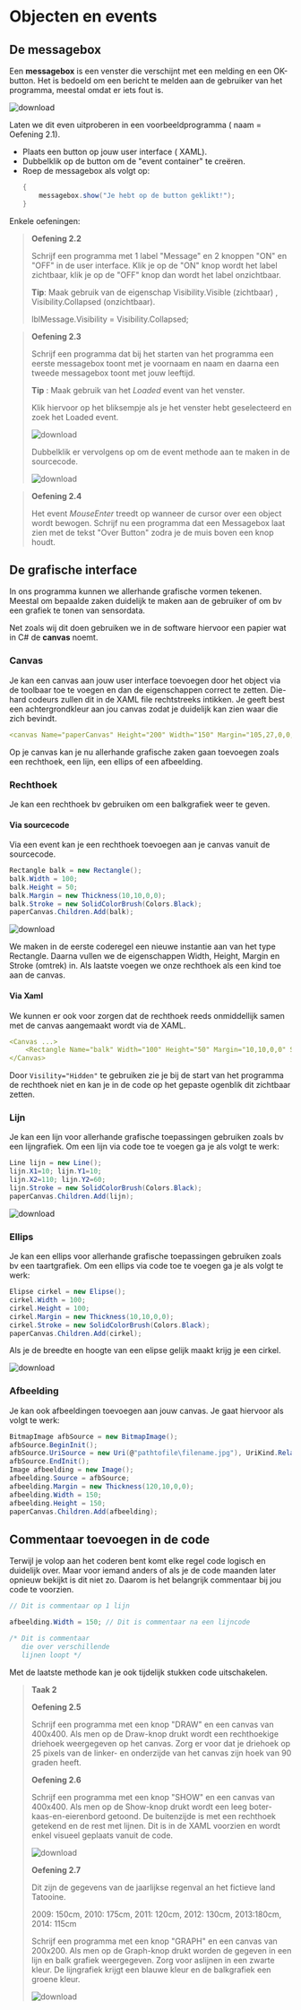 # Objecten en events

## De messagebox

Een **messagebox** is een venster die verschijnt met een melding en een OK-button. Het is bedoeld om een bericht te melden aan de gebruiker van het programma, meestal omdat er iets fout is.

![download](./images/afbeelding1.png)

Laten we dit even uitproberen in een voorbeeldprogramma ( naam = Oefening 2.1).
* Plaats een button op jouw user interface ( XAML).
* Dubbelklik op de button om de "event container" te creëren.
* Roep de messagebox als volgt op:
    ```csharp
    {
        messagebox.show("Je hebt op de button geklikt!");
    }
    ```

Enkele oefeningen:

>**Oefening 2.2**
>
> Schrijf een programma met 1 label "Message" en 2 knoppen "ON" en "OFF" in de user interface.
> Klik je op de "ON" knop wordt het label zichtbaar, klik je op de "OFF" knop dan wordt het label onzichtbaar.
>
> **Tip**: Maak gebruik van de eigenschap Visibility.Visible (zichtbaar) , Visibility.Collapsed (onzichtbaar).
>
>lblMessage.Visibility = Visibility.Collapsed;

>**Oefening 2.3**
>
> Schrijf een programma dat bij het starten van het programma een eerste messagebox toont met je voornaam en naam en daarna een tweede messagebox toont met jouw leeftijd.
>
> **Tip** : Maak gebruik van het *Loaded* event van het venster.
>
> Klik hiervoor op het bliksempje als je het venster hebt geselecteerd en zoek het Loaded event.
>
> ![download](./images/afbeelding2.png)
>
> Dubbelklik er vervolgens op om de event methode aan te maken in de sourcecode.
>
> ![download](./images/afbeelding3.png)

>**Oefening 2.4**
>
> Het event *MouseEnter* treedt op wanneer de cursor over een object wordt bewogen. Schrijf nu een programma dat een Messagebox laat zien met de tekst "Over Button" zodra je de muis boven een knop houdt.

## De grafische interface

In ons programma kunnen we allerhande grafische vormen tekenen. Meestal om bepaalde zaken duidelijk te maken aan de gebruiker of om bv een grafiek te tonen van sensordata.

Net zoals wij dit doen gebruiken we in de software hiervoor een papier wat in C# de **canvas** noemt.

### Canvas

Je kan een canvas aan jouw user interface toevoegen door het object via de toolbaar toe te voegen en dan de eigenschappen correct te zetten. Die-hard codeurs zullen dit in de XAML file rechtstreeks intikken. Je geeft best een achtergrondkleur aan jou canvas zodat je duidelijk kan zien waar die zich bevindt.

```yaml
<canvas Name="paperCanvas" Height="200" Width="150" Margin="105,27,0,0," VerticalAlignment="Top" HorizontalAlignment="Left" Background="LightGray"/>
```
Op je canvas kan je nu allerhande grafische zaken gaan toevoegen zoals een rechthoek, een lijn, een ellips of een afbeelding.

### Rechthoek

Je kan een rechthoek bv gebruiken om een balkgrafiek weer te geven.

#### Via sourcecode

Via een event kan je een rechthoek toevoegen aan je canvas vanuit de sourcecode.

```csharp
Rectangle balk = new Rectangle();
balk.Width = 100;
balk.Height = 50;
balk.Margin = new Thickness(10,10,0,0);
balk.Stroke = new SolidColorBrush(Colors.Black);
paperCanvas.Children.Add(balk);
```
![download](./images/afbeelding4.png)

We maken in de eerste coderegel een nieuwe instantie aan van het type Rectangle. Daarna vullen we de eigenschappen Width, Height, Margin en Stroke (omtrek) in. Als laatste voegen we onze rechthoek als een kind toe aan de canvas.

#### Via Xaml

We kunnen er ook voor zorgen dat de rechthoek reeds onmiddellijk samen met de canvas aangemaakt wordt via de XAML.

```yaml
<Canvas ...>
    <Rectangle Name="balk" Width="100" Height="50" Margin="10,10,0,0" Stroke="Black" Visiblity="Hidden"/>
</Canvas>
```
Door `Visility="Hidden"` te gebruiken zie je bij de start van het programma de rechthoek niet en kan je in de code op het gepaste ogenblik dit zichtbaar zetten.

### Lijn

Je kan een lijn voor allerhande grafische toepassingen gebruiken zoals bv een lijngrafiek.
Om een lijn via code toe te voegen ga je als volgt te werk:

```csharp
Line lijn = new Line();
lijn.X1=10; lijn.Y1=10;
lijn.X2=110; lijn.Y2=60;
lijn.Stroke = new SolidColorBrush(Colors.Black);
paperCanvas.Children.Add(lijn);
```

![download](./images/afbeelding5.png)

### Ellips

Je kan een ellips voor allerhande grafische toepassingen gebruiken zoals bv een taartgrafiek.
Om een ellips via code toe te voegen ga je als volgt te werk:

```csharp
Elipse cirkel = new Elipse();
cirkel.Width = 100;
cirkel.Height = 100;
cirkel.Margin = new Thickness(10,10,0,0);
cirkel.Stroke = new SolidColorBrush(Colors.Black);
paperCanvas.Children.Add(cirkel);
```

Als je de breedte en hoogte van een elipse gelijk maakt krijg je een cirkel.

![download](./images/afbeelding6.png)

### Afbeelding

Je kan ook afbeeldingen toevoegen aan jouw canvas. Je gaat hiervoor als volgt te werk:

```csharp
BitmapImage afbSource = new BitmapImage();
afbSource.BeginInit();
afbSource.UriSource = new Uri(@"pathtofile\filename.jpg"), UriKind.RelativeOrAbsolute);
afbSource.EndInit();
Image afbeelding = new Image();
afbeelding.Source = afbSource;
afbeelding.Margin = new Thickness(120,10,0,0);
afbeelding.Width = 150;
afbeelding.Height = 150;
paperCanvas.Children.Add(afbeelding);
```

## Commentaar toevoegen in de code

Terwijl je volop aan het coderen bent komt elke regel code logisch en duidelijk over. Maar voor iemand anders of als je de code maanden later opnieuw bekijkt is dit niet zo.
Daarom is het belangrijk commentaar bij jou code te voorzien.

```csharp
// Dit is commentaar op 1 lijn 

afbeelding.Width = 150; // Dit is commentaar na een lijncode

/* Dit is commentaar
   die over verschillende
   lijnen loopt */
```
Met de laatste methode kan je ook tijdelijk stukken code uitschakelen.

> **Taak 2**
>
> **Oefening 2.5**
>
> Schrijf een programma met een knop "DRAW" en een canvas van 400x400. Als men op de Draw-knop drukt wordt een rechthoekige driehoek weergegeven op het canvas. Zorg er voor dat je driehoek op 25 pixels van de linker- en onderzijde van het canvas zijn hoek van 90 graden heeft.
>
> **Oefening 2.6**
>
> Schrijf een programma met een knop "SHOW" en een canvas van 400x400. Als men op de Show-knop drukt wordt een leeg boter-kaas-en-eierenbord getoond. De buitenzijde is met een rechthoek getekend en de rest met lijnen. Dit is in de XAML voorzien en wordt enkel visueel geplaats vanuit de code.
>
>![download](./images/afbeelding7.png)
>
> **Oefening 2.7**
>
> Dit zijn de gegevens van de jaarlijkse regenval an het fictieve land Tatooine.
>
> 2009: 150cm, 2010: 175cm, 2011: 120cm, 2012: 130cm, 2013:180cm, 2014: 115cm
>
> Schrijf een programma met een knop "GRAPH" en een canvas van 200x200. Als men op de Graph-knop drukt worden de gegeven in een lijn en balk grafiek weergegeven. Zorg voor aslijnen in een zwarte kleur. De lijngrafiek krijgt een blauwe kleur en de balkgrafiek een groene kleur.
> 
>![download](./images/afbeelding8.png)